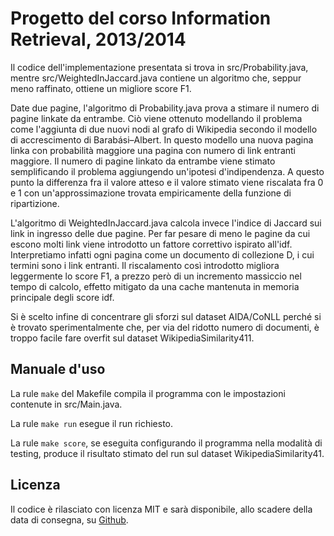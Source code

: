 # Progetto del corso Information Retrieval, 2013/2014 #

Il codice dell'implementazione presentata si trova in src/Probability.java,
mentre src/WeightedInJaccard.java contiene un algoritmo che, seppur meno
raffinato, ottiene un migliore score F1.

Date due pagine, l'algoritmo di Probability.java prova a stimare il
numero di pagine linkate da entrambe. Ciò viene ottenuto modellando il
problema come l'aggiunta di due nuovi nodi al grafo di Wikipedia secondo
il modello di accrescimento di Barabási–Albert. In questo modello una
nuova pagina linka con probabilità maggiore una pagina con numero di link
entranti maggiore. Il numero di pagine linkato da entrambe viene stimato
semplificando il problema aggiungendo un'ipotesi d'indipendenza. A questo
punto la differenza fra il valore atteso e il valore stimato viene
riscalata fra 0 e 1 con un'approssimazione trovata empiricamente della
funzione di ripartizione.

L'algoritmo di WeightedInJaccard.java calcola invece l'indice di Jaccard sui
link in ingresso delle due pagine. Per far pesare di meno le pagine da cui
escono molti link viene introdotto un fattore correttivo ispirato all'idf.
Interpretiamo infatti ogni pagina come un documento di collezione D, i cui
termini sono i link entranti. Il riscalamento così introdotto migliora
leggermente lo score F1, a prezzo però di un incremento massiccio nel tempo
di calcolo, effetto mitigato da una cache mantenuta in memoria principale degli
score idf.

Si è scelto infine di concentrare gli sforzi sul dataset AIDA/CoNLL perché si è
trovato sperimentalmente che, per via del ridotto numero di documenti, è troppo
facile fare overfit sul dataset WikipediaSimilarity411.

## Manuale d'uso ##

La rule `make` del Makefile compila il programma con le impostazioni contenute
in src/Main.java.

La rule `make run` esegue il run richiesto.

La rule `make score`, se eseguita configurando il programma nella modalità di
testing, produce il risultato stimato del run sul dataset
WikipediaSimilarity41.

## Licenza ##

Il codice è rilasciato con licenza MIT e sarà disponibile, allo scadere della
data di consegna, su [Github](https://www.github.com/jacquerie/IR).
